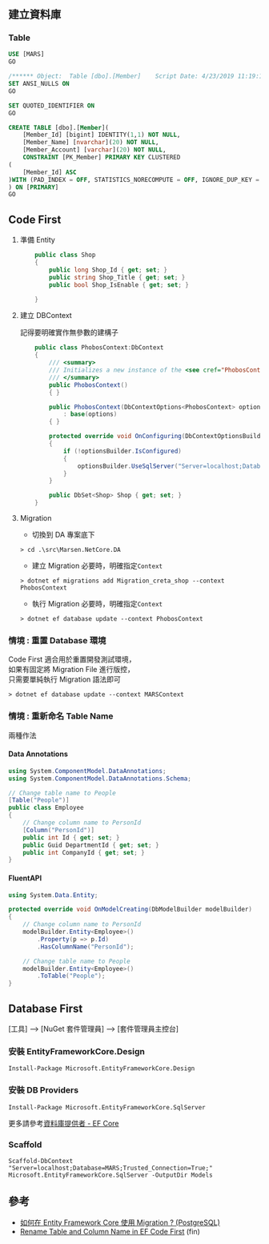 #

## 建立資料庫

### Table

```sql
USE [MARS]
GO

/****** Object:  Table [dbo].[Member]    Script Date: 4/23/2019 11:19:15 PM ******/
SET ANSI_NULLS ON
GO

SET QUOTED_IDENTIFIER ON
GO

CREATE TABLE [dbo].[Member](
    [Member_Id] [bigint] IDENTITY(1,1) NOT NULL,
    [Member_Name] [nvarchar](20) NOT NULL,
    [Member_Account] [varchar](20) NOT NULL,
    CONSTRAINT [PK_Member] PRIMARY KEY CLUSTERED
(
    [Member_Id] ASC
)WITH (PAD_INDEX = OFF, STATISTICS_NORECOMPUTE = OFF, IGNORE_DUP_KEY = OFF, ALLOW_ROW_LOCKS = ON, ALLOW_PAGE_LOCKS = ON) ON [PRIMARY]
) ON [PRIMARY]
GO

```

## Code First

1. 準備 Entity

    ```csharp
        public class Shop
        {
            public long Shop_Id { get; set; }
            public string Shop_Title { get; set; }
            public bool Shop_IsEnable { get; set; }

        }
    ```

2. 建立 DBContext

    記得要明確實作無參數的建構子

    ```csharp
        public class PhobosContext:DbContext
        {
            /// <summary>
            /// Initializes a new instance of the <see cref="PhobosContext" /> class.
            /// </summary>
            public PhobosContext()
            { }

            public PhobosContext(DbContextOptions<PhobosContext> options)
                : base(options)
            { }

            protected override void OnConfiguring(DbContextOptionsBuilder optionsBuilder)
            {
                if (!optionsBuilder.IsConfigured)
                {
                    optionsBuilder.UseSqlServer("Server=localhost;Database=Phobos;Trusted_Connection=True;");
                }
            }

            public DbSet<Shop> Shop { get; set; }
        }
    ```

3. Migration
   - 切換到 DA 專案底下

    ```shell
    > cd .\src\Marsen.NetCore.DA
    ```

   - 建立 Migration
    必要時，明確指定`Context`

    ```shell
    > dotnet ef migrations add Migration_creta_shop --context PhobosContext  
    ```

   - 執行 Migration
    必要時，明確指定`Context`

    ```shell
    > dotnet ef database update --context PhobosContext
    ```

### 情境 : 重置 Database 環境

Code First 適合用於重置開發測試環境，  
如果有固定將 Migration File 進行版控，  
只需要單純執行 Migration 語法即可  

```shell=
> dotnet ef database update --context MARSContext
```

### 情境 : 重新命名 Table Name

兩種作法

#### Data Annotations

```csharp
using System.ComponentModel.DataAnnotations;
using System.ComponentModel.DataAnnotations.Schema;

// Change table name to People
[Table("People")]
public class Employee
{
    // Change column name to PersonId
    [Column("PersonId")]
    public int Id { get; set; }
    public Guid DepartmentId { get; set; }
    public int CompanyId { get; set; }
}
```

#### FluentAPI

```csharp
using System.Data.Entity;

protected override void OnModelCreating(DbModelBuilder modelBuilder)
{
    // Change column name to PersonId
    modelBuilder.Entity<Employee>()
        .Property(p => p.Id)
        .HasColumnName("PersonId");

    // Change table name to People
    modelBuilder.Entity<Employee>()
        .ToTable("People");
}
```


## Database First

[工具] –> [NuGet 套件管理員] –> [套件管理員主控台]

### 安裝 EntityFrameworkCore.Design

```shell
Install-Package Microsoft.EntityFrameworkCore.Design
```

### 安裝 DB Providers

```shell
Install-Package Microsoft.EntityFrameworkCore.SqlServer
```

更多請參考[資料庫提供者 - EF Core](https://docs.microsoft.com/zh-tw/ef/core/providers/index)

### Scaffold

```shell
Scaffold-DbContext "Server=localhost;Database=MARS;Trusted_Connection=True;" Microsoft.EntityFrameworkCore.SqlServer -OutputDir Models
```

## 參考

- [如何在 Entity Framework Core 使用 Migration ? (PostgreSQL)](https://oomusou.io/efcore/migration/)
- [Rename Table and Column Name in EF Code First](https://stack247.wordpress.com/2015/06/18/rename-table-and-column-name-in-ef-code-first/)
(fin)
